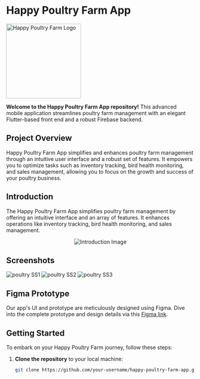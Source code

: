 # Happy Poultry Farm App

<p>
  <img src="https://github.com/SujaanArora09/poultry_app/assets/94820300/c532886d-4038-4553-8fef-fe47e4af8883" alt="Happy Poultry Farm Logo" width="200">
</p>

**Welcome to the Happy Poultry Farm App repository!** This advanced mobile application streamlines poultry farm management with an elegant Flutter-based front end and a robust Firebase backend.

## Project Overview

Happy Poultry Farm App simplifies and enhances poultry farm management through an intuitive user interface and a robust set of features. It empowers you to optimize tasks such as inventory tracking, bird health monitoring, and sales management, allowing you to focus on the growth and success of your poultry business.


## Introduction

The Happy Poultry Farm App simplifies poultry farm management by offering an intuitive interface and an array of features. It enhances operations like inventory tracking, bird health monitoring, and sales management.

<p align="center">
  <img src="https://github.com/SujaanArora09/poultry_app/assets/94820300/23fb3d87-2497-4e49-a63f-aa6bd68b615f" alt="Introduction Image" >
</p>

## Screenshots
![poultry SS1](https://github.com/SujaanArora09/poultry_app/assets/94820300/a2a8aa3e-00e7-4163-8711-5f9017acea0f)
![poultry SS2](https://github.com/SujaanArora09/poultry_app/assets/94820300/cb382d12-4a8e-4b09-b8ba-c34150098756)
![poultry SS3](https://github.com/SujaanArora09/poultry_app/assets/94820300/066b7b35-8378-4197-97a5-bd05afaa4bf6)

## Figma Prototype

Our app's UI and prototype are meticulously designed using Figma. Dive into the complete prototype and design details via this [Figma link](https://www.figma.com/community/file/1279057568155371206/Happy-poultry-Farm).

## Getting Started

To embark on your Happy Poultry Farm journey, follow these steps:

1. **Clone the repository** to your local machine:

   ```bash
   git clone https://github.com/your-username/happy-poultry-farm-app.git

